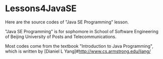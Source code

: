 # Lessons4JavaSE
Here are the source codes of "Java SE Programming" lesson.

"Java SE Programming" is for sophomore in School of Software Engineering of Beijing University of Posts and Telecommunications. 

Most codes come from the textbook "Introduction to Java Programming", which is written by [Dianiel L Yang]#http://www.cs.armstrong.edu/liang/
